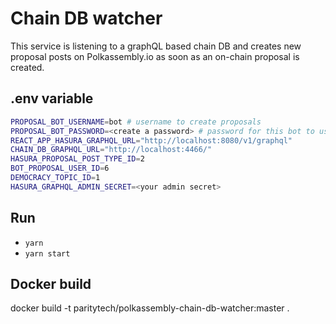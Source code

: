 # Chain DB watcher

This service is listening to a graphQL based chain DB and creates new proposal posts on Polkassembly.io as soon as an on-chain proposal is created.

## .env variable
```bash
PROPOSAL_BOT_USERNAME=bot # username to create proposals
PROPOSAL_BOT_PASSWORD=<create a password> # password for this bot to use for a signup.
REACT_APP_HASURA_GRAPHQL_URL="http://localhost:8080/v1/graphql"
CHAIN_DB_GRAPHQL_URL="http://localhost:4466/"
HASURA_PROPOSAL_POST_TYPE_ID=2
BOT_PROPOSAL_USER_ID=6
DEMOCRACY_TOPIC_ID=1
HASURA_GRAPHQL_ADMIN_SECRET=<your admin secret>
```
## Run
- `yarn`
- `yarn start`
## Docker build
docker build -t paritytech/polkassembly-chain-db-watcher:master .
